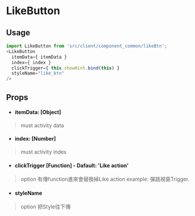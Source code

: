 # LikeButton
## Usage
```javascript
import LikeButton from 'src/client/component_common/likeBtn';
<LikeButton
  itemData={ itemData }
  index={ index }
  clickTrigger={ this.showHint.bind(this) }
  styleName="like_btn"
/>
```
## Props
- #### itemData: [Object]
> must
> activity data

- #### index: [Number]
> must
> activity index

- #### clickTrigger [Function] - Dafault: 'Like action'
> option
> 有傳function進來會替換掉Like action
> example: 彈跳視窗Trigger.

- #### styleName
> option
> 把Style往下傳 
